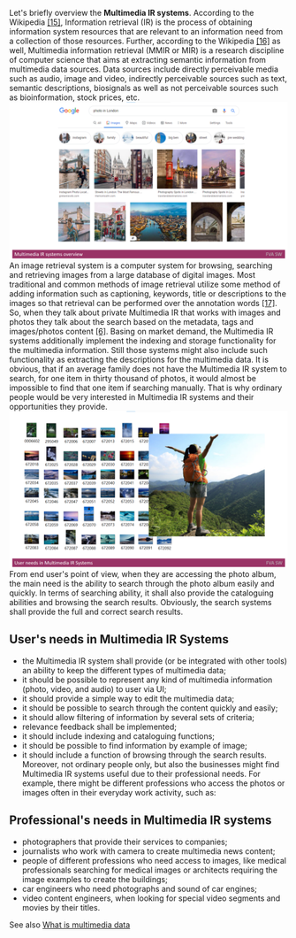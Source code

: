 Let's briefly overview the **Multimedia IR systems**. According to the Wikipedia [[15]](./REFERENCES.md), Information retrieval (IR) is the process of obtaining information system resources that are relevant to an information need from a collection of those resources. 
Further, according to the Wikipedia [[16]](./REFERENCES.md) as well, Multimedia information retrieval (MMIR or MIR) is a research discipline of computer science that aims at extracting semantic information from multimedia data sources. 
Data sources include directly perceivable media such as audio, image and video, indirectly perceivable sources such as text, semantic descriptions, biosignals as well as not perceivable sources such as bioinformation, stock prices, etc. 
<img src="Images/MultimediaIRsystemsoverview.png" alt="MultimediaIRsystemsoverview.png"/>
An image retrieval system is a computer system for browsing, searching and retrieving images from a large database of digital images. 
Most traditional and common methods of image retrieval utilize some method of adding information such as captioning, keywords, title or descriptions to the images so that retrieval can be performed over the annotation words [[17]](./REFERENCES.md). 
So, when they talk about private Multimedia IR that works with images and photos they talk about the search based on the metadata, tags and images/photos content [[6]](./REFERENCES.md).
Basing on market demand, the Multimedia IR systems additionally implement the indexing and storage functionality for the multimedia information. 
Still those systems might also include such functionality as extracting the descriptions for the multimedia data.
It is obvious, that if an average family does not have the Multimedia IR system to search, for one item in thirty thousand of photos, it would almost be impossible to find that one item if searching manually. 
That is why ordinary people would be very interested in Multimedia IR systems and their opportunities they provide.
<img src="Images/UserneedsinMultimediaIRSystems.png" alt="UserneedsinMultimediaIRSystems.png"/>
From end user's point of view, when they are accessing the photo album, the main need is the ability to search through the photo album easily and quickly.
In terms of searching ability, it shall also provide the cataloguing abilities and browsing the search results. Obviously, the search systems shall provide the full and correct search results.

## User's needs in Multimedia IR Systems
* the Multimedia IR system shall provide (or be integrated with other tools) an ability to keep the different types of multimedia data;
* it should be possible to represent any kind of multimedia information (photo, video, and audio) to user via UI;
* it should provide a simple way to edit the multimedia data;
* it should be possible to search through the content quickly and easily;
* it should allow filtering of information by several sets of criteria;
* relevance feedback shall be implemented; 
* it should include indexing and cataloguing functions;
* it should be possible to find information by example of image;
* it should include a function of browsing through the search results.
Moreover, not ordinary people only, but also the businesses might find Multimedia IR systems useful due to their professional needs. 
For example, there might be different professions who access the photos or images often in their everyday work activity, such as:

## Professional's needs in Multimedia IR systems
* photographers that provide their services to companies;
* journalists who work with camera to create multimedia news content;
* people of different professions who need access to images, like medical professionals searching for medical images or architects requiring the image examples to create the buildings;
* car engineers who need photographs and sound of car engines;
* video content engineers, when looking for special video segments and movies by their titles.

See also [What is multimedia data](./MULTIMEDIADATA.md)
